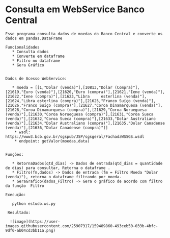 # Consulta em WebService Banco Central

    Esse programa consulta dados de moedas do Banco Central e converte os dados em pandas.DataFrame
    
    Funcionalidades
       * Consulta dados
       * Converte em dataframe
       * Filtro no dataframe
       * Gera Gráfico


    Dados de Acesso WebService:

       * moeda = [[1,"Dolar (venda)"],[10813,"Dolar (Compra)"],[21619,"Euro (venda)"],[21620,"Euro (compra)"],[21621,"Iene (venda)"],[21622,"Iene (compra)"],[21623,"Libra     esterlina (venda)"],[21624,"Libra esterlina (compra)"],[21625,"Franco Suíço (venda)"],[21626,"Franco Suíço (compra)"],[21627,"Coroa Dinamarquesa (venda)"],[21628,"Coroa Dinamarquesa (compra)"],[21629,"Coroa Norueguesa (venda)"],[21630,"Coroa Norueguesa (compra)"],[21631,"Coroa Sueca (venda)"],[21632,"Coroa Sueca (compra)"],[21633,"Dolar Australiano (venda)"],[21634,"Dolar Australiano (compra)"],[21635,"Dolar Canadense (venda)"],[21636,"Dolar Canadense (compra)"]]
        * wsdl: https://www3.bcb.gov.br/sgspub/JSP/sgsgeral/FachadaWSSGS.wsdl
        * endpoint: getValor(moedas,data)
    

    Funções:
        
       * RetornaDados(qtd_dias) -> Dados de entrada(qtd_dias = quantidade de dias) para consultar, Retorna o dataframe .
       * Filtro(fm,dados) -> Dados de entrada (fm = Filtro Moeda "Dolar (venda)"), retorna o dataframe filtrando por moeda.
       * GeraGrafico(dados_Filtro) -> Gera o gráfico de acordo com filtro da função  Filtro
    
    Execução:
       
       python estudo.ws.py

     Resultado: 
      
      ![image](https://user-images.githubusercontent.com/25907317/159489860-493ceb50-033b-4bfc-9df0-ab04cd3bb11a.png)

    
    
